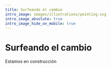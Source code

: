 ```yaml
---
title: Surfeando el cambio
intro_image: images/illustrations/pointing.svg
intro_image_absolute: true
intro_image_hide_on_mobile: true
---
```

# Surfeando el cambio

Estamos en construcción
